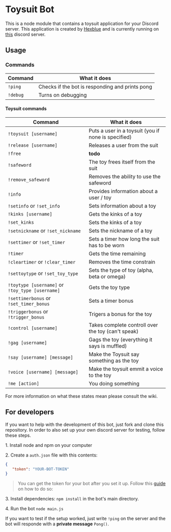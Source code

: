 # Toysuit Bot
This is a node module that contains a toysuit application for your Discord server. This application is created by [Hexblue][HexTwitter] and is currently running on [this][discord] discord server.

## Usage

### Commands
| Command  | What it does                                    |
|----------|-------------------------------------------------|
| `!ping`  | Checks if the bot is responding and prints pong |
| `!debug` | Turns on debugging                              |

#### Toysuit commands
| Command                                         | What it does                                        |
|-------------------------------------------------|-----------------------------------------------------|
| `!toysuit [username]`                           | Puts a user in a toysuit (you if none is specified) |
| `!release [username]`                           | Releases a user from the suit                       |
| `!free`                                         | **todo**                                            |
| `!safeword`                                     | The toy frees itself from the suit                  |
| `!remove_safeword`                              | Removes the ability to use the safeword             |
| `!info`                                         | Provides information about a user / toy             |
| `!setinfo` or `!set_info`                       | Sets information about a toy                        |
| `!kinks [username]`                             | Gets the kinks of a toy                             |
| `!set_kinks`                                    | Sets the kinks of a toy                             |
| `!setnickname` or `!set_nickname`               | Sets the nickname of a toy                          |
| `!settimer` or `!set_timer`                     | Sets a timer how long the suit has to be worn       |
| `!timer`                                        | Gets the time remaining                             |
| `!cleartimer` or `!clear_timer`                 | Removes the time constrain                          |
| `!settoytype` or `!set_toy_type`                | Sets the type of toy (alpha, beta or omega)         |
| `!toytype [username]` or `!toy_type [username]` | Gets the toy type                                   |
| `!settimerbonus` or `!set_timer_bonus`          | Sets a timer bonus                                  |
| `!triggerbonus` or `!trigger_bonus`             | Trigers a bonus for the toy                         |
| `!control [username]`                           | Takes complete controll over the toy (can't speak)  |
| `!gag [username]`                               | Gags the toy (everything it says is muffled)        |
| `!say [username] [message]`                     | Make the Toysuit say something as the toy           |
| `!voice [username] [message]`                   | Make the toysuit emmit a voice to the toy           |
| `!me [action]`                                  | You doing something                                 |
For more information on what these states mean please consult the wiki.

## For developers
If you want to help with the development of this bot, just fork and clone this repository. In order to also set up your own discord server for testing, follow these steps.

1\. Install node and npm on your computer

2\. Create a `auth.json` file with this contents:
```json
{
   "token": "YOUR-BOT-TOKEN"
}
```
> You can get the token for your bot after you set it up. Follow this [guide][bot-guide] on how to do so:

3\. Install dependencies: `npm install` in the bot's main directory.

4\. Run the bot `node main.js`

If you want to test if the setup worked, just write `!ping` on the server and the bot will responde with a **private message** `Pong()`.


[HexTwitter]: https://twitter.com/Rei98
[discord]: https://discord.gg/K95DJAp
[bot-guide]: https://github.com/reactiflux/discord-irc/wiki/Creating-a-discord-bot-&-getting-a-token